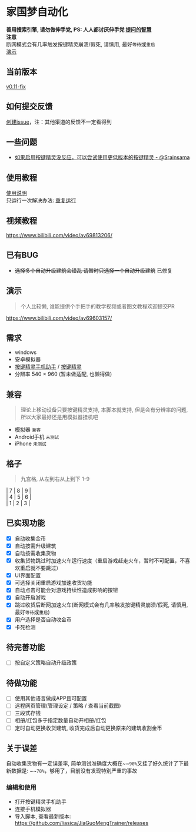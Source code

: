 # 家国梦自动化
**善用搜索引擎, 请勿做伸手党, PS: 人人都讨厌伸手党 [提问的智慧](https://github.com/ryanhanwu/How-To-Ask-Questions-The-Smart-Way/blob/master/README-zh_CN.md)**  
**注意**  
断网模式会有几率触发按键精灵崩溃/假死, 请慎用, 最好`等待`或`重启`  
[演示](https://www.bilibili.com/video/av69603157)

## 当前版本
[v0.11-fix](https://github.com/liasica/JiaGuoMengTrainer/releases/tag/v0.11-fix)

## 如何提交反馈
[创建issue](https://github.com/liasica/JiaGuoMengTrainer/issues/new)，注：其他渠道的反馈不一定看得到

## 一些问题
- [如果启用按键精灵没反应，可以尝试使用更低版本的按键精灵 - @Srainsama](https://github.com/liasica/JiaGuoMengTrainer/issues/10)

## 使用教程
[使用说明](https://github.com/liasica/JiaGuoMengTrainer/wiki)  
只运行一次解决办法: [重复运行](https://github.com/liasica/JiaGuoMengTrainer/wiki/4.%E8%87%AA%E5%8A%A8%E5%8C%96%E8%AE%BE%E5%AE%9A#%E9%87%8D%E5%A4%8D%E8%BF%90%E8%A1%8C)

## 视频教程
https://www.bilibili.com/video/av69813206/

## 已有BUG
- ~~选择多个自动升级建筑会错乱 请暂时只选择一个自动升级建筑~~ 已修复

## 演示
> 个人比较懒, 谁能提供个手把手的教学视频或者图文教程欢迎提交PR  

https://www.bilibili.com/video/av69603157/

## 需求
- windows
- 安卓模拟器
- [按键精灵手机助手](http://www.mobileanjian.com/) / [按键精灵](http://www.mobileanjian.com/)
- 分辨率 540 × 960 (暂未做适配, 也懒得做)

## 兼容
> 理论上移动设备只要按键精灵支持, 本脚本就支持, 但是会有分辨率的问题, 所以大家最好还是用模拟器挂机吧

- 模拟器 `兼容`
- Android手机 `未测试`
- iPhone `未测试`

## 格子

> 九宫格, 从左到右从上到下 1-9

| 7 | 8 | 9 |  
| 4 | 5 | 6 |  
| 1 | 2 | 3 |  

## 已实现功能
- [x] 自动收集金币
- [x] 自动按需升级建筑
- [x] 自动按需收集货物
- [x] 收集货物跳过时加速火车运行速度（重启游戏赶走火车，暂时不可配置，不喜欢重启就不要跳过）
- [x] UI界面配置
- [x] 可选择关闭重启游戏加速收货功能
- [x] 自动点击可能会对游戏持续性造成影响的按钮
- [x] 自动开启游戏
- [x] 跳过收货后断网加速火车(断网模式会有几率触发按键精灵崩溃/假死, 请慎用, 最好`等待`或`重启`)
- [x] 用户选择是否自动收金币
- [x] 卡死检测

## 待完善功能
- [ ] 按自定义策略自动升级政策

## 待做功能
- [ ] 使用其他语言做成APP且可配置
- [ ] 远程网页管理(管理设定 / 策略 / 查看当前截图)
- [ ] 三段式存钱
- [ ] 相册/红包多于指定数量自动开相册/红包
- [ ] 定时自动更换收货建筑, 收货完成后自动更换原来的建筑收割金币

## 关于误差
自动收集货物有一定误差率, 简单测试准确度大概在~~`90%`又挂了好久统计了下最新数据是: ~~`78%`，够用了，目前没有发现特别严重的事故

### 编辑和使用
- 打开按键精灵手机助手
- 连接手机模拟器
- 导入脚本, 查看最新版本: https://github.com/liasica/JiaGuoMengTrainer/releases
